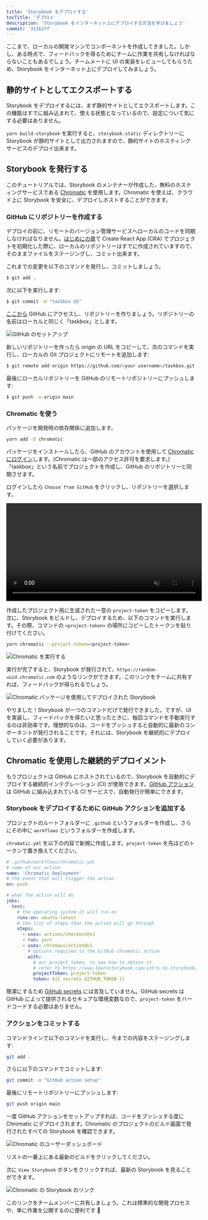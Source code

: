 ```yaml
---
title: 'Storybook をデプロイする'
tocTitle: 'デプロイ'
description: 'Storybook をインターネット上にデプロイする方法を学びましょう'
commit: '313b27f'
---
```


ここまで、ローカルの開発マシンでコンポーネントを作成してきました。しかし、ある時点で、フィードバックを得るためにチームに作業を共有しなければならないこともあるでしょう。チームメートに UI の実装をレビューしてもらうため、Storybook をインターネット上にデプロイしてみましょう。

## 静的サイトとしてエクスポートする

Storybook をデプロイするには、まず静的サイトとしてエクスポートします。この機能はすでに組み込まれて、使える状態となっているので、設定について気にする必要はありません。

`yarn build-storybook` を実行すると、`storybook-static` ディレクトリーに Storybook が静的サイトとして出力されますので、静的サイトのホスティングサービスのデプロイ出来ます。

## Storybook を発行する

このチュートリアルでは、Storybook のメンテナーが作成した、無料のホスティングサービスである <a href="https://www.chromatic.com/">Chromatic</a> を使用します。Chromatic を使えば、クラウド上に Storybook を安全に、デプロイしホストすることができます。

### GitHub にリポジトリーを作成する

デプロイの前に、リモートのバージョン管理サービスへローカルのコードを同期しなければなりません。[はじめにの章](/react/ja/get-started/)で Create React App (CRA) でプロジェクトを初期化した際に、ローカルのリポジトリーはすでに作成されていますので、そのままファイルをステージングし、コミット出来ます。

これまでの変更を以下のコマンドを発行し、コミットしましょう。

```bash
$ git add .
```

次に以下を実行します:

```bash
$ git commit -m "taskbox UI"
```

[ここから](https://github.com/new) GitHub にアクセスし、リポジトリーを作りましょう。リポジトリーの名前はローカルと同じく「taskbox」とします。

![GitHub のセットアップ](/intro-to-storybook/github-create-taskbox.png)

新しいリポジトリーを作ったら origin の URL をコピーして、次のコマンドを実行し、ローカルの Git プロジェクトにリモートを追加します:

```bash
$ git remote add origin https://github.com/<your username>/taskbox.git
```

最後にローカルリポジトリーを GitHub のリモートリポジトリーにプッシュします:

```bash
$ git push -u origin main
```

### Chromatic を使う

パッケージを開発時の依存関係に追加します。

```bash
yarn add -D chromatic
```

パッケージをインストールしたら、GitHub のアカウントを使用して [Chromatic にログイン](https://www.chromatic.com/start)します。(Chromatic は一部のアクセス許可を要求します。) 「taskbox」という名前でプロジェクトを作成し、GitHub のリポジトリーと同期させます。

ログインしたら `Choose from GitHub` をクリックし、リポジトリーを選択します。

<video autoPlay muted playsInline loop style="width:520px; margin: 0 auto;">
  <source
    src="/intro-to-storybook/chromatic-setup-learnstorybook.mp4"
    type="video/mp4"
  />
</video>

作成したプロジェクト用に生成された一意の `project-token` をコピーします。次に、Storybook をビルドし、デプロイするため、以下のコマンドを実行します。その際、コマンドの `<project-token>` の場所にコピーしたトークンを貼り付けてください。

```bash
yarn chromatic --project-token=<project-token>
```

![Chromatic を実行する](/intro-to-storybook/chromatic-manual-storybook-console-log.png)

実行が完了すると、Storybook が発行されて、`https://random-uuid.chromatic.com` のようなリンクができます。このリンクをチームに共有すれば、フィードバックが得られるでしょう。

![Chromatic パッケージを使用してデプロイされた Storybook](/intro-to-storybook/chromatic-manual-storybook-deploy-6-0.png)

やりました！Storybook が一つのコマンドだけで発行できました。ですが、UI を実装し、フィードバックを得たいと思ったときに、毎回コマンドを手動実行するのは非効率です。理想的なのは、コードをプッシュすると自動的に最新のコンポーネントが発行されることです。それには、Storybook を継続的にデプロイしていく必要があります。

## Chromatic を使用した継続的デプロイメント

もうプロジェクトは GitHub にホストされているので、Storybook を自動的にデプロイする継続的インテグレーション (CI) が使用できます。[GitHub アクション](https://github.com/features/actions)は GitHub に組み込まれている CI サービスで、自動発行が簡単にできます。

### Storybook をデプロイするために GitHub アクションを追加する

プロジェクトのルートフォルダーに `.github` というフォルダーを作成し、さらにその中に `workflows` というフォルダーを作成します。

`chromatic.yml` を以下の内容で新規に作成します。`project-token` を先ほどのトークンで置き換えてください。

```yaml
# .github/workflows/chromatic.yml
# name of our action
name: 'Chromatic Deployment'
# the event that will trigger the action
on: push

# what the action will do
jobs:
  test:
    # the operating system it will run on
    runs-on: ubuntu-latest
    # the list of steps that the action will go through
    steps:
      - uses: actions/checkout@v1
      - run: yarn
      - uses: chromaui/action@v1
        # options required to the GitHub chromatic action
        with:
          # our project token, to see how to obtain it
          # refer to https://www.learnstorybook.com/intro-to-storybook/react/en/deploy/
          projectToken: project-token
          token: ${{ secrets.GITHUB_TOKEN }}
```

<div class="aside">
<p>簡潔にするため <a href="https://help.github.com/ja/actions/configuring-and-managing-workflows/creating-and-storing-encrypted-secrets">GitHub secrets</a> には言及していません。GitHub secrets は GitHub によって提供されるセキュアな環境変数なので、<code>project-token</code> をハードコードする必要はありません。</p>
</div>

### アクションをコミットする

コマンドラインで以下のコマンドを実行し、今までの内容をステージングします:

```bash
git add .
```

さらに以下のコマンドでコミットします:

```bash
git commit -m "GitHub action setup"
```

最後にリモートリポジトリーにプッシュします:

```bash
git push origin main
```

一度 GitHub アクションをセットアップすれば、コードをプッシュする度に Chromatic にデプロイされます。Chromatic のプロジェクトのビルド画面で発行されたすべての Storybook を確認できます。

![Chromatic のユーザーダッシュボード](/intro-to-storybook/chromatic-user-dashboard.png)

リストの一番上にある最新のビルドをクリックしてください。

次に `View Storybook` ボタンをクリックすれば、最新の Storybook を見ることができます。

![Chromatic の Storybook のリンク](/intro-to-storybook/chromatic-build-storybook-link.png)

<!--
これだけです。必要なのは変更をコミットしてプッシュするだけです。Storybook のデプロイを自動化することに成功しました。
 -->

このリンクをチームメンバーに共有しましょう。これは標準的な開発プロセスや、単に作業を公開するのに便利です 💅

